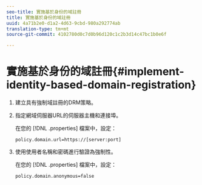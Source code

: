```yaml
---
seo-title: 實施基於身份的域註冊
title: 實施基於身份的域註冊
uuid: 4a71b2e0-d1a2-4d63-9cbd-980a292774ab
translation-type: tm+mt
source-git-commit: 4102780d0c7d0b96d120c1c2b3d14c47bc1b0e6f

---
```



# 實施基於身份的域註冊{#implement-identity-based-domain-registration}

1. 建立具有強制域註冊的DRM策略。
1. 指定網域伺服器URL的伺服器主機和連接埠。

   在您的 [!DNL .properties] 檔案中，設定：

   ```
   policy.domain.url=https://[server:port] 
   ```

1. 使用使用者名稱和密碼進行驗證為強制性。

   在您的 [!DNL .properties] 檔案中，設定：

   ```
   policy.domain.anonymous=false 
   ```
